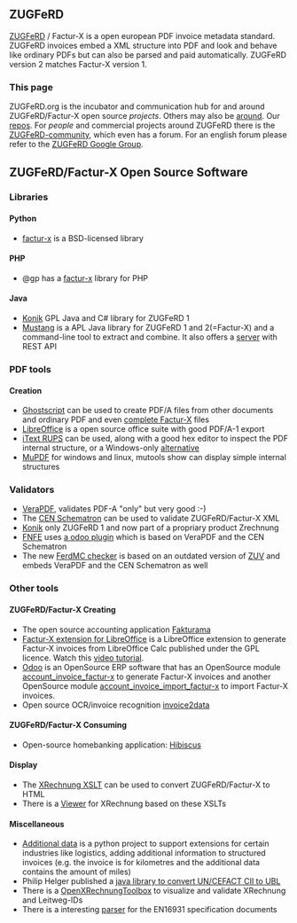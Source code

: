 
## ZUGFeRD

[ZUGFeRD](http://www.ferd-net.de/front_content.php?idcat=255&lang=4) / Factur-X is a open european PDF invoice metadata standard. ZUGFeRD invoices embed a XML structure into PDF and look and behave like ordinary PDFs but can also be parsed and paid automatically. ZUGFeRD version 2 matches Factur-X version 1.

### This page

ZUGFeRD.org is the incubator and communication hub for and around ZUGFeRD/Factur-X open source *projects*. Others may also be [around](open-source.md).
Our [repos](https://github.com/ZUGFeRD).
For *people* and commercial projects around ZUGFeRD there is the [ZUGFeRD-community](http://www.zugferd-community.net), which even has a forum. For an english forum please refer to the [ZUGFeRD Google Group](https://groups.google.com/forum/#!forum/zugferd). 

## ZUGFeRD/Factur-X Open Source Software

### Libraries

#### Python
* [factur-x](https://github.com/akretion/factur-x) is a BSD-licensed library
#### PHP
* @gp has a [factur-x](https://packagist.org/packages/atgp/factur-x) library for PHP
#### Java
* [Konik](https://konik.io/) GPL Java and C# library for ZUGFeRD 1 
* [Mustang](http://www.mustangproject.org/) is a APL Java library for ZUGFeRD 1 and 2(=Factur-X) and a command-line tool to extract and combine. It also offers a [server](https://github.com/ZUGFeRD/mustangserver) with REST API

### PDF tools
#### Creation

* [Ghostscript](https://www.ghostscript.com/) can be used to create PDF/A files from other documents and ordinary PDF and even [complete Factur-X](https://bugs.ghostscript.com/show_bug.cgi?id=696472) files
* [LibreOffice](https://www.libreoffice.org/) is a open source office suite with good PDF/A-1 export
* [iText RUPS](https://github.com/itext/rups/releases) can be used, along with a good hex editor to inspect the PDF internal structure, or a Windows-only [alternative](https://github.com/Uzi-Granot/PdfFileAnaylyzer)
* [MuPDF](https://mupdf.com/) for windows and linux, mutools show can display simple internal structures


### Validators
* [VeraPDF](http://verapdf.org/), validates PDF-A "only" but very good :-)
* The [CEN Schematron](https://github.com/CenPC434/validation/tree/master/cii/schematron) can be used to validate ZUGFeRD/Factur-X XML
* [Konik](https://konik.io/ZUGFeRD-Validierung/) only ZUGFeRD 1 and now part of a propriary product Zrechnung
* [FNFE](https://services.fnfe-mpe.org) uses [a odoo plugin](https://github.com/akretion/factur-x-validator) which is based on VeraPDF and the CEN Schematron
* The new [FerdMC checker](https://validator.zugferd.org/) is based on an outdated version of [ZUV](https://github.com/ZUGFeRD/ZUV/) and embeds VeraPDF and the CEN Schematron as well

### Other tools
#### ZUGFeRD/Factur-X Creating
* The open source accounting application [Fakturama](https://www.fakturama.info/)
* [Factur-X extension for LibreOffice](https://github.com/akretion/factur-x-libreoffice-extension) is a LibreOffice extension to generate Factur-X invoices from LibreOffice Calc published under the GPL licence. Watch this [video tutorial](https://www.youtube.com/watch?v=ldD-1W8yIv0).
* [Odoo](https://www.odoo.com/) is an OpenSource ERP software that has an OpenSource module [account\_invoice\_factur-x](https://github.com/OCA/edi/tree/10.0) to generate Factur-X invoices and another OpenSource module [account\_invoice\_import\_factur-x](https://github.com/OCA/edi/tree/10.0) to import Factur-X invoices.
* Open source OCR/invoice recognition [invoice2data](https://github.com/invoice-x/invoice2data/)
#### ZUGFeRD/Factur-X Consuming
* Open-source homebanking application: [Hibiscus](https://www.willuhn.de/products/hibiscus/)
#### Display
* The [XRechnung XSLT](https://github.com/itplr-kosit/xrechnung-visualization/releases) can be used to convert ZUGFeRD/Factur-X to HTML
* There is a [Viewer](https://www.ultramarinviewer.de/) for XRechnung based on these XSLTs

#### Miscellaneous
* [Additional data](http://4s4u.de/additional_data) is a python project to support extensions for certain industries like logistics, adding additional information to structured invoices (e.g. the invoice is for kilometres and the additional data contains the amount of miles) 
* Philip Helger published a [java library to convert UN/CEFACT CII to UBL](https://github.com/phax/en16931-cii2ubl)
* There is a [OpenXRechnungToolbox](https://github.com/jcthiele/OpenXRechnungToolbox) to visualize and validate XRechnung and Leitweg-IDs
* There is a interesting [parser](https://github.com/svanteschubert/en16931-data-extractor) for the EN16931 specification documents 
